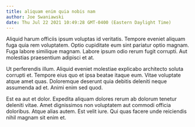 ```yaml
---
title: aliquam enim quia nobis nam
author: Joe Swaniawski
date: Thu Jul 22 2021 10:49:28 GMT-0400 (Eastern Daylight Time)
---
```

Aliquid harum officiis ipsum voluptas id veritatis. Tempore eveniet aliquam fuga quia rem voluptatem. Optio cupiditate eum sint pariatur optio magnam. Fuga labore similique magnam. Labore ipsum odio rerum fugit corrupti. Aut molestias praesentium adipisci et at.

 Ut perferendis illum. Aliquid eveniet molestiae explicabo architecto soluta corrupti et. Tempore eius quo et ipsa beatae itaque eum. Vitae voluptate atque amet quas. Doloremque deserunt quia debitis deleniti neque assumenda ad et. Animi enim sed quod.

 Est ea aut et dolor. Expedita aliquam dolores rerum ab dolorum tenetur deleniti vitae. Amet dignissimos non voluptatem aut commodi officia doloribus. Atque alias autem. Est velit iure. Qui quas facere unde reiciendis nihil magnam sit enim et.